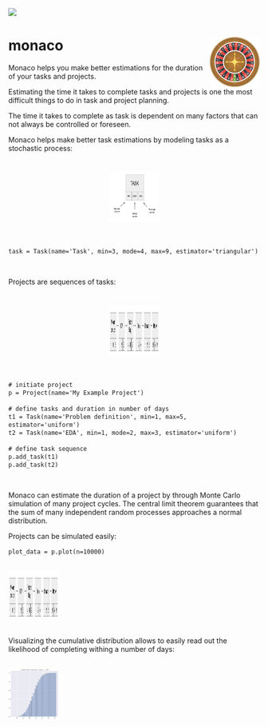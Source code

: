 ![](https://img.shields.io/github/license/sepam/monaco?style=flat-square)

<h1 align="left">
monaco
<img src="roulette.jpg" alt="monaco" height="100" width="100" align="right"/>
</h1>

Monaco helps you make better estimations for the duration of your tasks and projects.

Estimating the time it takes to complete tasks and projects is one the most 
difficult things to do in task and project planning.

The time it takes to complete as task is dependent on many factors 
that can not always be controlled or foreseen.

Monaco helps make better task estimations by modeling tasks as a stochastic process:

<h1 align="center">
<img src="tutorial/task_definition.png" alt="Task" height="100" width="100" align="center"/>
</h1>
<br>

    task = Task(name='Task', min=3, mode=4, max=9, estimator='triangular')

<br>

Projects are sequences of tasks:

<h1 align="center">
<img src="tutorial/project_estimation.png" alt="Project" height="100" width="100" align="center"/>
</h1>

<br>


    # initiate project
    p = Project(name='My Example Project')

    # define tasks and duration in number of days
    t1 = Task(name='Problem definition', min=1, max=5, estimator='uniform')
    t2 = Task(name='EDA', min=1, mode=2, max=3, estimator='uniform')
    
    # define task sequence
    p.add_task(t1)
    p.add_task(t2)
 
<br>

Monaco can estimate the duration of a project by through Monte Carlo simulation 
of many project cycles. The central limit theorem guarantees that the sum of 
many independent random processes approaches a normal distribution.   

Projects can be simulated easily:

    plot_data = p.plot(n=10000)

<br>
<div> <img src="tutorial/project_estimation.png" alt="Project" height="100" width="100" align="center"/> </div>
<br>

Visualizing the cumulative distribution allows to easily read out the 
likelihood of completing withing a number of days:

<br>
<div> <img src="tutorial/monte_carlo_cumulative.png" alt="Project" height="100" width="100" align="center"/> </div>
<br>


 





